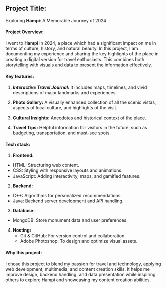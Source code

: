 ## Project Title:
Exploring **Hampi**:  A Memorable Journey of 2024

#### Project Overview:
I went to **Hampi** in 2024, a place which had a significant impact on me in terms of culture, history, and natural beauty. In this project, I am documenting my experience and sharing the key highlights of the place in creating a digital version for travel enthusiasts. This combines both storytelling with visuals and data to present the information effectively.


#### Key features:

1. ***Interactive Travel Journal:*** It includes maps, timelines, and vivid descriptions of major landmarks and experiences.

2. **Photo Gallery:** A visually enhanced collection of all the scenic vistas, aspects of local culture, and highlights of the visit.

3. **Cultural Insights:** Anecdotes and historical context of the place.

4. **Travel Tips:** Helpful information for visitors in the future, such as budgeting, transportation, and must-see spots.

#### Tech stack: 

1. **Frontend:**
  - HTML: Structuring web content.
  - CSS: Styling with responsive layouts and animations.
  - JavaScript: Adding interactivity, maps, and gamified features.
2. **Backend:**
  - C++: Algorithms for personalized recommendations.
  - Java: Backend server development and API handling.
3. **Database:** 
  - MongoDB: Store monument data and user preferences.
4. **Hosting:**
    - Git & GitHub: For version control and collaboration.
    - Adobe Photoshop: To design and optimize visual assets.


#### Why this project:

I chose this project to blend my passion for travel and technology, applying web development, multimedia, and content creation skills. It helps me improve design, backend handling, and data presentation while inspiring others to explore Hampi and showcasing my content creation abilities.
